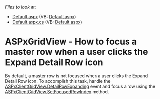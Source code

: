 <!-- default file list -->
*Files to look at*:

* [Default.aspx](./CS/WebSite/Default.aspx) (VB: [Default.aspx](./VB/WebSite/Default.aspx))
* [Default.aspx.cs](./CS/WebSite/Default.aspx.cs) (VB: [Default.aspx](./VB/WebSite/Default.aspx))
<!-- default file list end -->
# ASPxGridView - How to focus a master row when a user clicks the Expand Detail Row icon


<p>By default, a master row is not focused when a user clicks the Expand Detail Row icon. To accomplish this task, handle the <a href="http://documentation.devexpress.com/#AspNet/DevExpressWebASPxGridViewScriptsASPxClientGridView_DetailRowExpandingtopic"><u>ASPxClientGridView.DetailRowExpanding</u></a> event and focus a row using the <a href="http://documentation.devexpress.com/#AspNet/DevExpressWebASPxGridViewScriptsASPxClientGridView_SetFocusedRowIndextopic"><u>ASPxClientGridView.SetFocusedRowIndex</u></a> method.</p>

<br/>


